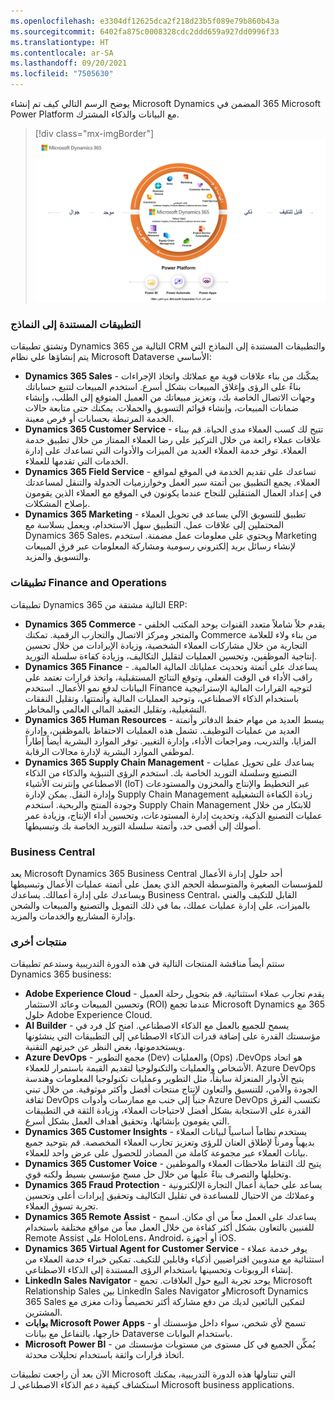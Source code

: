 ```yaml
---
ms.openlocfilehash: e3304df12625dca2f218d23b5f089e79b860b43a
ms.sourcegitcommit: 6402fa875c0008328cdc2ddd659a927dd0996f33
ms.translationtype: HT
ms.contentlocale: ar-SA
ms.lasthandoff: 09/20/2021
ms.locfileid: "7505630"
---
```

يوضح الرسم التالي كيف تم إنشاء Microsoft Dynamics ‏365 المضمن في Microsoft Power Platform مع البيانات والذكاء المشترك.

> [!div class="mx-imgBorder"]
> ![لقطة شاشة لرسم تُظهر Microsoft business applications.](../media/m01-image02.png)

### <a name="model-driven-apps"></a>التطبيقات المستندة إلى النماذج 

وتشتق تطبيقات Dynamics 365 التالية من CRM والتطبيقات المستندة إلى النماذج التي يتم إنشاؤها علي نظام Microsoft Dataverse الأساسي:

- **Dynamics 365 Sales** - يمكّنك من بناء علاقات قوية مع عملائك واتخاذ الإجراءات بناءً على الرؤى وإغلاق المبيعات بشكل أسرع. استخدم المبيعات لتتبع حساباتك وجهات الاتصال الخاصة بك، وتعزيز مبيعاتك من العميل المتوقع إلى الطلب، وإنشاء ضمانات المبيعات، وإنشاء قوائم التسويق والحملات. يمكنك حتى متابعة حالات الخدمة المرتبطة بحسابات أو فرص معينة. 
- **Dynamics 365 Customer Service** - تتيح لك كسب العملاء مدى الحياة. قم ببناء علاقات عملاء رائعة من خلال التركيز على رضا العملاء الممتاز من خلال تطبيق خدمة العملاء. توفر خدمة العملاء العديد من الميزات والأدوات التي تساعدك على إدارة الخدمات التي تقدمها للعملاء. 
- **Dynamics 365 Field Service** - تساعدك على تقديم الخدمة في الموقع لمواقع العملاء. يجمع التطبيق بين أتمتة سير العمل وخوارزميات الجدولة والتنقل لمساعدتك في إعداد العمال المتنقلين للنجاح عندما يكونون في الموقع مع العملاء الذين يقومون بإصلاح المشكلات.
- **Dynamics 365 Marketing** - تطبيق للتسويق الآلي يساعد في تحويل العملاء المحتملين إلى علاقات عمل. التطبيق سهل الاستخدام، ويعمل بسلاسة مع Dynamics 365 Sales، ويحتوي على معلومات عمل مضمنة. استخدم Marketing لإنشاء رسائل بريد إلكتروني رسومية ومشاركة المعلومات عبر فرق المبيعات والتسويق والمزيد. 

### <a name="finance-and-operations-apps"></a>تطبيقات Finance and Operations

تطبيقات Dynamics 365 التالية مشتقة من ERP:

- **Dynamics 365 Commerce** - يقدم حلاً شاملاً متعدد القنوات يوحد المكتب الخلفي والمتجر ومركز الاتصال والتجارب الرقمية. تمكنك Commerce من بناء ولاء للعلامة التجارية من خلال مشاركات العملاء الشخصية، وزيادة الإيرادات من خلال تحسين إنتاجية الموظفين، وتحسين العمليات لتقليل التكاليف، وزيادة كفاءة سلسلة التوريد.
- **Dynamics 365 Finance** - يساعدك على أتمتة وتحديث عملياتك المالية العالمية. راقب الأداء في الوقت الفعلي، وتوقع النتائج المستقبلية، واتخذ قرارات تعتمد على البيانات لدفع نمو الأعمال. استخدم Finance لتوجيه القرارات المالية الإستراتيجية باستخدام الذكاء الاصطناعي، وتوحيد العمليات المالية وأتمتتها، وتقليل النفقات التشغيلية، وتقليل التعقيد المالي العالمي والمخاطر.
- **Dynamics 365 Human Resources** - يبسط العديد من مهام حفظ الدفاتر وأتمتة العديد من عمليات التوظيف. تشمل هذه العمليات الاحتفاظ بالموظفين، وإدارة المزايا، والتدريب، ومراجعات الأداء، وإدارة التغيير. توفر الموارد البشرية أيضاً إطاراً لموظفي الموارد البشرية لإدارة مجالات الرقابة.
- **Dynamics 365 Supply Chain Management** - يساعدك على تحويل عمليات التصنيع وسلسلة التوريد الخاصة بك. استخدم الرؤى التنبؤية والذكاء من الذكاء الاصطناعي وإنترنت الأشياء (IoT) عبر التخطيط والإنتاج والمخزون والمستودعات وإدارة النقل. يمكن لإدارة Supply Chain Management زيادة الكفاءة التشغيلية وجودة المنتج والربحية. استخدم Supply Chain Management للابتكار من خلال عمليات التصنيع الذكية، وتحديث إدارة المستودعات، وتحسين أداء الإنتاج، وزيادة عمر أصولك إلى أقصى حد، وأتمتة سلسلة التوريد الخاصة بك وتبسيطها.

### <a name="business-central"></a>Business Central

يعد Microsoft Dynamics 365 Business Central أحد حلول إدارة الأعمال للمؤسسات الصغيرة والمتوسطة الحجم الذي يعمل على أتمتة عمليات الأعمال وتبسيطها ويساعدك على إدارة أعمالك. يساعدك Business Central، القابل للتكيف والغني بالميزات، على إدارة عمليات عملك، بما في ذلك التمويل والتصنيع والمبيعات والشحن وإدارة المشاريع والخدمات والمزيد.

### <a name="other-products"></a>منتجات أخرى

ستتم أيضاً مناقشة المنتجات التالية في هذه الدورة التدريبية وستدعم تطبيقات Dynamics 365 business:

- **Adobe Experience Cloud** - يقدم تجارب عملاء استثنائية. قم بتحويل رحلة العميل وتحسين المبيعات وعائد الاستثمار (ROI) عندما تجمع Microsoft Dynamics ‏365 مع حلول Adobe ‏Experience Cloud.
- **AI Builder** - يسمح للجميع بالعمل مع الذكاء الاصطناعي. امنح كل فرد في مؤسستك القدرة على إضافة قدرات الذكاء الاصطناعي إلى التطبيقات التي ينشئونها ويستخدمونها، بغض النظر عن خبرتهم التقنية.
- **Azure DevOps** - مجمع التطوير (Dev) والعمليات (Ops) ،DevOps هو اتحاد الأشخاص والعمليات والتكنولوجيا لتقديم القيمة باستمرار للعملاء. Azure DevOps يتيح الأدوار المنعزلة سابقاً، مثل التطوير وعمليات تكنولوجيا المعلومات وهندسة الجودة والأمن، للتنسيق والتعاون لإنتاج منتجات أفضل وأكثر موثوقية. من خلال تبني ثقافة DevOps جنباً إلى جنب مع ممارسات وأدوات Azure DevOps تكتسب الفرق القدرة على الاستجابة بشكل أفضل لاحتياجات العملاء، وزيادة الثقة في التطبيقات التي يقومون بإنشائها، وتحقيق أهداف العمل بشكل أسرع.
- **Dynamics 365 Customer Insights** - يستخدم نظاماً أساسياً لبيانات العملاء بديهياً ومرناً لإطلاق العنان للرؤى وتعزيز تجارب العملاء المخصصة. قم بتوحيد جميع بيانات العملاء عبر مجموعة كاملة من المصادر للحصول على عرض واحد للعملاء.
- **Dynamics 365 Customer Voice** - يتيح لك التقاط ملاحظات العملاء والموظفين وتحليلها والتصرف بناءً عليها من خلال حل مسح مؤسسي بسيط ولكنه قوي.
- **Dynamics 365 Fraud Protection** - يساعد على حماية أعمال التجارة الإلكترونية وعملائك من الاحتيال للمساعدة في تقليل التكاليف وتحقيق إيرادات أعلى وتحسين تجربة تسوق العملاء.
- **Dynamics 365 Remote Assist** - يساعدك على العمل معاً من أي مكان. اسمح للفنيين بالتعاون بشكل أكثر كفاءة من خلال العمل معاً من مواقع مختلفة باستخدام Remote Assist على HoloLens، Android، أو أجهزة iOS.
- **Dynamics 365 Virtual Agent for Customer Service** - يوفر خدمة عملاء استثنائية مع مندوبين افتراضيين أذكياء وقابلين للتكيف. تمكين خبراء خدمة العملاء من إنشاء الروبوتات وتحسينها باستخدام الرؤى المستندة إلى الذكاء الاصطناعي.
- **LinkedIn Sales Navigator** - يوحد تجربة البيع حول العلاقات. تجمع Microsoft Relationship Sales بين LinkedIn Sales Navigator وMicrosoft Dynamics 365 Sales لتمكين البائعين لديك من دفع مشاركة أكثر تخصيصاً وذات مغزى مع المشترين.
- **بوابات Microsoft Power Apps** - تسمح لأي شخص، سواء داخل مؤسستك أو خارجها، بالتفاعل مع بيانات Dataverse باستخدام البوابات.
- **Microsoft Power BI** - يُمكِّن الجميع في كل مستوى من مستويات مؤسستك من اتخاذ قرارات واثقة باستخدام تحليلات محدثة.

الآن بعد أن راجعت تطبيقات Microsoft التي تتناولها هذه الدورة التدريبية، يمكنك استكشاف كيفية دعم الذكاء الاصطناعي لـ Microsoft business applications.

